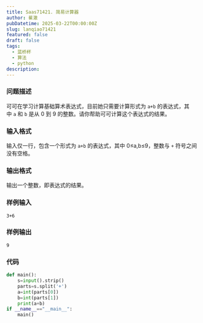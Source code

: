 ```yaml
---
title: Saas71421. 简易计算器
author: 萑澈
pubDatetime: 2025-03-22T00:00:00Z
slug: lanqiao71421
featured: false
draft: false
tags:
  - 蓝桥杯
  - 算法
  - python
description:
---
```

### 问题描述

可可在学习计算基础算术表达式，目前她只需要计算形式为 `a+b` 的表达式，其中 `a` 和 `b` 是从 0 到 9 的整数。请你帮助可可计算这个表达式的结果。
### 输入格式

输入仅一行，包含一个形式为 `a+b` 的表达式，其中 0≤a,b≤9，整数与 `+` 符号之间没有空格。
### 输出格式

输出一个整数，即表达式的结果。

### 样例输入

```
3+6
```
### 样例输出

```
9
```
### 代码
```python
def main():
    s=input().strip()
    parts=s.split('+')
    a=int(parts[0])
    b=int(parts[1])
    print(a+b)
if __name__=="__main__":
    main()
```